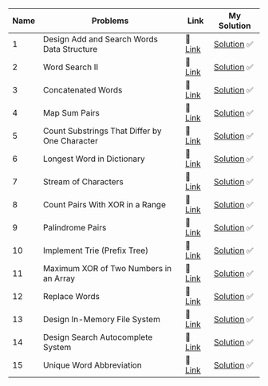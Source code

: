 | **Name** | **Problems** | **Link** | **My** **Solution** |
|----------|--------------|----------|---------------------|
|1	 |Design Add and Search Words Data Structure      | 📌 [Link]() | [Solution]() ✅ |            
|2	 |Word Search II                                  | 📌 [Link]() | [Solution]() ✅ |                                
|3	 |Concatenated Words                              | 📌 [Link]() | [Solution]() ✅ |                        
|4	 |Map Sum Pairs                                   | 📌 [Link]() | [Solution]() ✅ |                                    
|5	 |Count Substrings That Differ by One Character   | 📌 [Link]() | [Solution]() ✅ |                                    
|6	 |Longest Word in Dictionary                      | 📌 [Link]() | [Solution]() ✅ |                                
|7	 |Stream of Characters                            | 📌 [Link]() | [Solution]() ✅ |                                
|8	 |Count Pairs With XOR in a Range                 | 📌 [Link]() | [Solution]() ✅ |                                        
|9	 |Palindrome Pairs                                | 📌 [Link]() | [Solution]() ✅ |                                
|10	 |Implement Trie (Prefix Tree)                    | 📌 [Link]() | [Solution]() ✅ |                                            
|11	 |Maximum XOR of Two Numbers in an Array          | 📌 [Link]() | [Solution]() ✅ |                                    
|12	 |Replace Words                                   | 📌 [Link]() | [Solution]() ✅ |                                    
|13	 |Design In-Memory File System                    | 📌 [Link]() | [Solution]() ✅ |                                
|14	 |Design Search Autocomplete System               | 📌 [Link]() | [Solution]() ✅ |                                    
|15	 |Unique Word Abbreviation                        | 📌 [Link]() | [Solution]() ✅ |                                